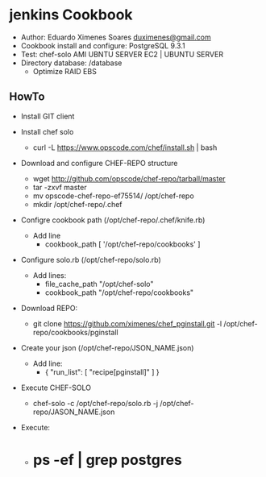 jenkins Cookbook
================

 - Author: Eduardo Ximenes Soares <duximenes@gmail.com>
 - Cookbook install and configure: PostgreSQL 9.3.1
 - Test: chef-solo AMI UBNTU SERVER EC2 | UBUNTU SERVER 
 - Directory database: /database 
	- Optimize RAID EBS


HowTo
------------------

 - Install GIT client

 - Install chef solo
	- curl -L https://www.opscode.com/chef/install.sh | bash

 - Download and configure CHEF-REPO structure
	- wget http://github.com/opscode/chef-repo/tarball/master
	- tar -zxvf master  
	- mv opscode-chef-repo-ef75514/ /opt/chef-repo
	- mkdir /opt/chef-repo/.chef
 
 - Configre cookbook path (/opt/chef-repo/.chef/knife.rb)
	- Add line
		- cookbook_path [ '/opt/chef-repo/cookbooks' ]
 
 - Configure solo.rb (/opt/chef-repo/solo.rb)
	- Add lines:
		- file_cache_path "/opt/chef-solo"
		- cookbook_path "/opt/chef-repo/cookbooks"

 - Download REPO: 
	- git clone https://github.com/ximenes/chef_pginstall.git  -l /opt/chef-repo/cookbooks/pginstall

 - Create your json (/opt/chef-repo/JSON_NAME.json)
	- Add line: 
		-  {   "run_list": [ "recipe[pginstall]" ] } 

 - Execute CHEF-SOLO
	- chef-solo -c /opt/chef-repo/solo.rb -j /opt/chef-repo/JASON_NAME.json


 - Execute:
	- # ps -ef | grep postgres
